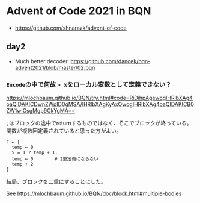 # Advent of Code 2021 in BQN

- https://github.com/shnarazk/advent-of-code

## day2

- Much better decoder: https://github.com/dancek/bqn-advent2021/blob/master/02.bqn

### `Encode`の中で何故 `> 𝕩`をローカル変数として定義できない？

https://mlochbaum.github.io/BQN/try.html#code=RiDihpAgewogIHRlbXAg4oaQIDAKICDwnZWpID0gMSA/IHRlbXAgKyAxOwogIHRlbXAg4oaQIDAKICB0ZW1wICsgMgp9CkYgMA==

`;`はブロックの途中でreturnするものではなく、そこでブロックが終っている。
関数が複数回定義されていると思った方がよい。

```apl
F ← {
  temp ← 0
  𝕩 = 1 ? temp + 1;
  temp ← 0        # 2重定義にならない
  temp + 2
}
```

結局、ブロックを二重にすることにした。

See https://mlochbaum.github.io/BQN/doc/block.html#multiple-bodies

